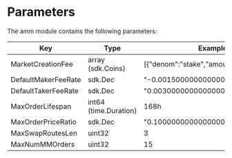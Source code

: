 <!-- order: 6 -->

# Parameters

The amm module contains the following parameters:

| Key                 | Type                  | Example                                |
|---------------------|-----------------------|----------------------------------------|
| MarketCreationFee   | array (sdk.Coins)     | [{"denom":"stake","amount":"1000000"}] |
| DefaultMakerFeeRate | sdk.Dec               | "-0.001500000000000000"                |
| DefaultTakerFeeRate | sdk.Dec               | "0.003000000000000000"                 |
| MaxOrderLifespan    | int64 (time.Duration) | 168h                                   |
| MaxOrderPriceRatio  | sdk.Dec               | "0.100000000000000000"                 |
| MaxSwapRoutesLen    | uint32                | 3                                      |
| MaxNumMMOrders      | uint32                | 15                                     |
